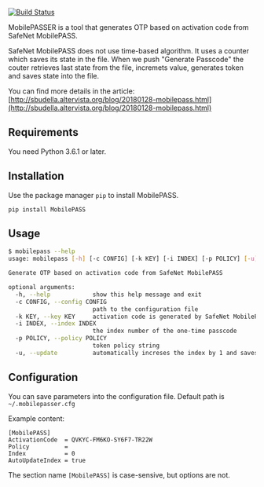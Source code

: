 [![Build Status](https://travis-ci.org/rantanevich/MobilePASSER.svg?branch=python)](https://travis-ci.org/rantanevich/MobilePASSER)

MobilePASSER is a tool that generates OTP based on activation code from SafeNet MobilePASS.

SafeNet MobilePASS does not use time-based algorithm. It uses a counter which saves its state in the file. When we push "Generate Passcode" the couter retrieves last state from the file, incremets value, generates token and saves state into the file.

You can find more details in the article: [http://sbudella.altervista.org/blog/20180128-mobilepass.html](http://sbudella.altervista.org/blog/20180128-mobilepass.html)

Requirements
------------

You need Python 3.6.1 or later.

Installation
------------

Use the package manager `pip` to install MobilePASS.
```
pip install MobilePASS
```

Usage
-----

```bash
$ mobilepass --help
usage: mobilepass [-h] [-c CONFIG] [-k KEY] [-i INDEX] [-p POLICY] [-u]

Generate OTP based on activation code from SafeNet MobilePASS

optional arguments:
  -h, --help            show this help message and exit
  -c CONFIG, --config CONFIG
                        path to the configuration file
  -k KEY, --key KEY     activation code is generated by SafeNet MobilePASS
  -i INDEX, --index INDEX
                        the index number of the one-time passcode
  -p POLICY, --policy POLICY
                        token policy string
  -u, --update          automatically increses the index by 1 and saves to config file
```

Configuration
-------------

You can save parameters into the configuration file. Default path is `~/.mobilepasser.cfg`

Example content:
```
[MobilePASS]
ActivationCode  = QVKYC-FM6KO-SY6F7-TR22W
Policy          =
Index           = 0
AutoUpdateIndex = true
```
The section name `[MobilePASS]` is case-sensive, but options are not.